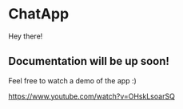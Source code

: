 # ChatApp

Hey there!
## Documentation will be up soon!

Feel free to watch a demo of the app :)

https://www.youtube.com/watch?v=OHskLsoarSQ
